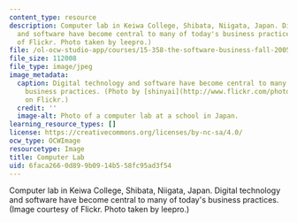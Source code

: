 ```yaml
---
content_type: resource
description: Computer lab in Keiwa College, Shibata, Niigata, Japan. Digital technology
  and software have become central to many of today's business practices. (Image courtesy
  of Flickr. Photo taken by leepro.)
file: /ol-ocw-studio-app/courses/15-358-the-software-business-fall-2005/6faca2660d899b0914b558fc95ad3f54_15-358f05.jpg
file_size: 112008
file_type: image/jpeg
image_metadata:
  caption: Digital technology and software have become central to many of today's
    business practices. (Photo by [shinyai](http://www.flickr.com/photos/shinyai/278022940/)
    on Flickr.)
  credit: ''
  image-alt: Photo of a computer lab at a school in Japan.
learning_resource_types: []
license: https://creativecommons.org/licenses/by-nc-sa/4.0/
ocw_type: OCWImage
resourcetype: Image
title: Computer Lab
uid: 6faca266-0d89-9b09-14b5-58fc95ad3f54
---
```

Computer lab in Keiwa College, Shibata, Niigata, Japan. Digital technology and software have become central to many of today's business practices. (Image courtesy of Flickr. Photo taken by leepro.)